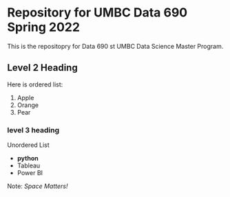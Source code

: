 # Repository for UMBC Data 690 Spring 2022
This is the repositopry for Data 690 st UMBC Data Science Master Program.
## Level 2 Heading

Here is ordered list:

1. Apple
2. Orange
3. Pear

### level 3 heading

Unordered List

- **python**
- Tableau
- Power BI

Note: *Space Matters!*
